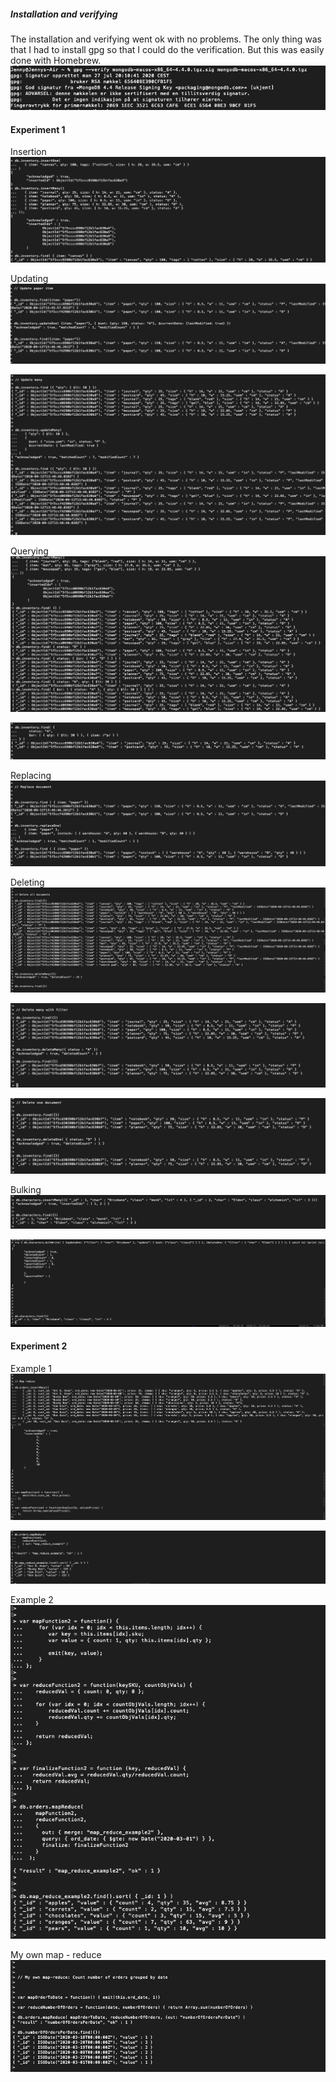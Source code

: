 ##### Installation and verifying   
The installation and verifying went ok with no problems. The only thing was that I had to install gpg so that I could do the verification. But this was easily done with Homebrew.  
 ![VerifyMongoDb](Screenshots/VerifyMongoDb.png?raw=true)  

#### Experiment 1    
 
Insertion   
![InsertionMongoDb](Screenshots/InsertionMongoDb.png?raw=true)   
   
Updating   
![UpdatePaperMongoDb](Screenshots/UpdatePaperMongoDb.png?raw=true)   
   
![UpdateManyMongoDb](Screenshots/UpdateManyMongoDb.png?raw=true)   

Querying    
![QueryMongoDb](Screenshots/QueryMongoDb.png?raw=true)   
   
![OrQueryMongoDb](Screenshots/OrQueryMongoDb.png?raw=true)   
 
 Replacing     
![ReplaceOneMongoDb](Screenshots/ReplaceOneMongoDb.png?raw=true)   
 
 Deleting   
![DeleteAllMongoDb](Screenshots/DeleteAllMongoDb.png?raw=true)   
   
![DeleteManyMonogDb](Screenshots/DeleteManyMonogDb.png?raw=true)   
   
![DeleteOneConditionMongoDb](Screenshots/DeleteOneConditionMongoDb.png?raw=true)   
 
Bulking   
![BulkReadyMonogDb](Screenshots/BulkReadyMonogDb.png?raw=true)   
   
![BulkWriteMongoDb](Screenshots/BulkWriteMongoDb.png?raw=true)   


#### Experiment 2   

Example 1   
![Mapreduce1](Screenshots/MapReduce1.png?raw=true)   

![MapReduce11](Screenshots/MapReduce11.png?raw=true)   

Example 2   
![MapReduce2](Screenshots/MapReduce2.png?raw=true)   

My own map - reduce   
![OwnReduce](Screenshots/MyOwnReduce.png?raw=true)   
